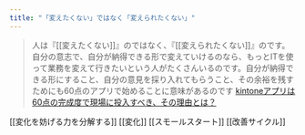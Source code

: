 ```yaml
---
title: "「変えたくない」ではなく「変えられたくない」"
---
```


> 人は『[[変えたくない]]』のではなく、『[[変えられたくない]]』のです。自分の意志で、自分が納得できる形で変えていけるのなら、もっとITを使って業務を変えて行きたいという人がたくさんいるのです。自分が納得できる形にすること、自分の意見を採り入れてもらうこと、その余裕を残すためにも60点のアプリで始めることに意味があるのです
[kintoneアプリは60点の完成度で現場に投入すべき、その理由とは？](https://ascii.jp/elem/000/004/006/4006003/)

[[変化を妨げる力を分解する]]
[[変化]]
[[スモールスタート]]
[[改善サイクル]]
